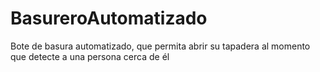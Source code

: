 # BasureroAutomatizado
 Bote de basura automatizado, que permita abrir su tapadera al momento que detecte a una persona cerca de él
